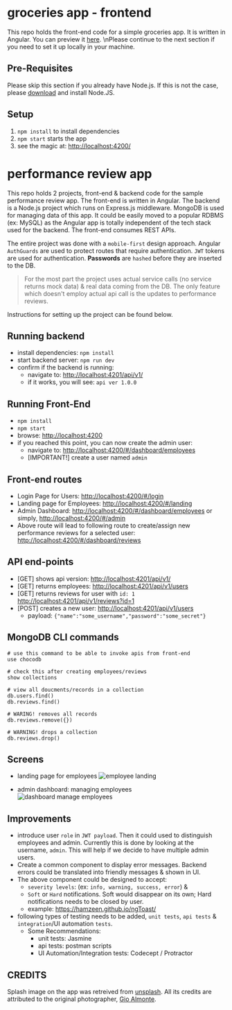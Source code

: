 # groceries app - frontend
This repo holds the front-end code for a simple groceries app. It is written in Angular. 
You can preview it [here](https://hamzeen.github.io/groceries-app). \nPlease continue to the next section if you need to set it up locally in your machine.

## Pre-Requisites ##
Please skip this section if you already have Node.js. If this is not the case, please [download](https://nodejs.org/en/download) and install Node.JS.


## Setup

1. `npm install` to install dependencies
2. `npm start` starts the app
3.  see the magic at: <http://localhost:4200/>



# performance review app
This repo holds 2 projects, front-end & backend code for the sample performance review app.
The front-end is written in Angular. The backend is a Node.js project which runs on Express.js middleware. 
MongoDB is used for managing data of this app. It could be easily moved to a 
popular RDBMS (ex: MySQL) as the Angular app is totally independent of the 
tech stack used for the backend. The front-end consumes REST APIs.


The entire project was done with a `mobile-first` design approach.
Angular `AuthGuards` are used to protect routes that require authentication.
`JWT` tokens are used for authentication. **Passwords** are `hashed` before they are inserted to the DB.

> For the most part the project uses actual service calls (no service returns mock data) & 
real data coming from the DB. The only feature which doesn't employ actual api call is the 
updates to performance reviews.

Instructions for setting up the project can be found below. 




## Running backend
* install dependencies:
    ```npm install```
* start backend server:
    ```npm run dev```
* confirm if the backend is running: 
    * navigate to: <http://localhost:4201/api/v1/>
    * if it works, you will see: `api ver 1.0.0`

## Running Front-End
* ```npm install```
* ```npm start```
* browse: <http://localhost:4200>
* if you reached this point, you can now create the admin user:
    * navigate to: <http://localhost:4200/#/dashboard/employees>
    * [IMPORTANT!] create a user named `admin`

## Front-end routes
* Login Page for Users: <http://localhost:4200/#/login>
* Landing page for Employees: <http://localhost:4200/#/landing>
* Admin Dashboard: <http://localhost:4200/#/dashboard/employees> or 
simply, <http://localhost:4200/#/admin>
* Above route will lead to following route to create/assign new performance reviews for a selected user: <http://localhost:4200/#/dashboard/reviews>

## API end-points
* [GET]  shows api version: <http://localhost:4201/api/v1/>
* [GET]  returns employees: <http://localhost:4201/api/v1/users>
* [GET]  returns reviews for user with `id: 1` <http://localhost:4201/api/v1/reviews?id=1>
* [POST] creates a new user: <http://localhost:4201/api/v1/users>
    * payload: `{"name":"some_username","password":"some_secret"}`

## MongoDB CLI commands
```
# use this command to be able to invoke apis from front-end
use chocodb

# check this after creating employees/reviews
show collections

# view all doucments/records in a collection
db.users.find()
db.reviews.find()

# WARING! removes all records
db.reviews.remove({})

# WARNING! drops a collection
db.reviews.drop()
```

## Screens

* landing page for employees
![employee landing](https://raw.githubusercontent.com/hamzeen/FullStackEngineerChallenge/master/screenshots/003_landing_page_employees.png)

* admin dashboard: managing employees
![dashboard manage employees](https://raw.githubusercontent.com/hamzeen/FullStackEngineerChallenge/master/screenshots/004_dashboard_admin.png)


## Improvements
* introduce user `role` in `JWT payload`. Then it could used to distinguish employees and admin. 
Currently this is done by looking at the username, `admin`. 
This will help if we decide to have multiple admin users.
* Create a common component to display error messages. Backend errors could be translated into friendly messages & shown in UI.
* The above component could be designed to accept:
    * `severity levels`: (ex: `info, warning, success, error`) & 
    * `Soft` or `Hard` notifications. Soft would disappear on its own; Hard notifications needs to be closed by user.
    * example: <https://hamzeen.github.io/ngToast/>
* following types of testing needs to be added, `unit tests`, `api tests` & `integration`/UI automation `tests`.
    * Some Recommendations: 
        * unit tests: Jasmine
        * api tests: postman scripts
        * UI Automation/Integration tests: Codecept / Protractor


## CREDITS ##
Splash image on the app was retreived from [unsplash](http://unsplash.com). 
All its credits are attributed to the original photographer, [Gio Almonte](https://unsplash.com/@gpenguin).

